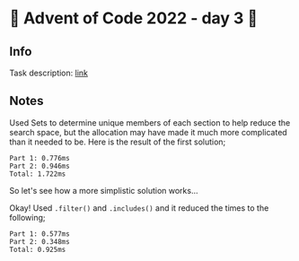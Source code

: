 # 🎄 Advent of Code 2022 - day 3 🎄

## Info

Task description: [link](https://adventofcode.com/2022/day/3)

## Notes

Used Sets to determine unique members of each section to help reduce the search space, but the allocation may have made it much more complicated than it needed to be. Here is the result of the first solution;
```
Part 1: 0.776ms
Part 2: 0.946ms
Total: 1.722ms
```
So let's see how a more simplistic solution works...

Okay! Used `.filter()` and `.includes()` and it reduced the times to the following;
```
Part 1: 0.577ms
Part 2: 0.348ms
Total: 0.925ms
```

